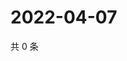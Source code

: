 # 2022-04-07

共 0 条

<!-- BEGIN WEIBO -->
<!-- 最后更新时间 Thu Apr 07 2022 22:01:17 GMT+0800 (China Standard Time) -->

<!-- END WEIBO -->
